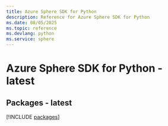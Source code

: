 ```yaml
---
title: Azure Sphere SDK for Python
description: Reference for Azure Sphere SDK for Python
ms.date: 08/05/2025
ms.topic: reference
ms.devlang: python
ms.service: sphere
---
```

# Azure Sphere SDK for Python - latest
## Packages - latest
[!INCLUDE [packages](sphere-index.md)]